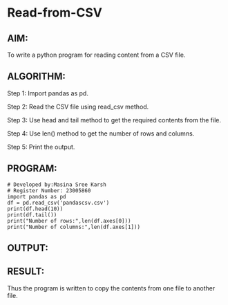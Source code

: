 # Read-from-CSV
## AIM:
To write a python program for reading content from a CSV file.

## ALGORITHM:
Step 1:
Import pandas as pd.

Step 2:
Read the CSV file using read_csv method.

Step 3:
Use head and tail method to get the required contents from the file.

Step 4:
Use len() method to get the number of rows and columns.

Step 5:
Print the output.

## PROGRAM:
```
# Developed by:Masina Sree Karsh
# Register Number: 23005860
import pandas as pd
df = pd.read_csv('pandascsv.csv')
print(df.head(10))
print(df.tail())
print("Number of rows:",len(df.axes[0]))
print("Number of columns:",len(df.axes[1]))
```
## OUTPUT:

## RESULT:
Thus the program is written to copy the contents from one file to another file.
